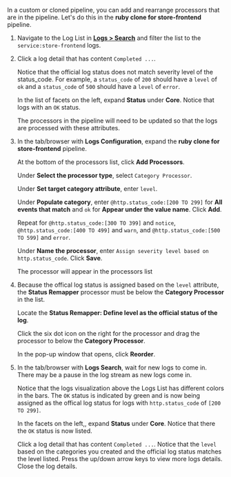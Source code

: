 In a custom or cloned pipeline, you can add and rearrange processors that are in the pipeline. Let's do this in the **ruby clone for store-frontend** pipeline.

1. Navigate to the Log List in <a href="https://app.datadoghq.com/logs" target="_blank">**Logs > Search**</a> and filter the list to the `service:store-frontend` logs.

2. Click a log detail that has content `Completed ...`.

    Notice that the official log status does not match severity level of the status_code. For example, a `status_code` of `200` should have a `level` of `ok` and a `status_code` of `500` should have a `level` of `error`.

    In the list of facets on the left, expand **Status** under **Core**. Notice that logs with an `OK` status. 

    The processors in the pipeline will need to be updated so that the logs are processed with these attributes.

3. In the tab/browser with **Logs Configuration**, expand the **ruby clone for store-frontend** pipeline. 

    At the bottom of the processors list, click **Add Processors**. 
    
    Under **Select the processor type**, select `Category Processor`. 
    
    Under **Set target category attribute**, enter `level`. 
    
    Under **Populate category**, enter `@http.status_code:[200 TO 299]` for **All events that match** and `ok` for **Appear under the value name**. Click **Add**. 
    
    Repeat for `@http.status_code:[300 TO 399]` and `notice`, `@http.status_code:[400 TO 499]` and `warn`, and `@http.status_code:[500 TO 599]` and `error`. 
    
    Under **Name the processor**, enter `Assign severity level based on http.status_code`. Click **Save**.

    The processor will appear in the processors list

4. Because the offical log status is assigned based on the `level` attribute, the **Status Remapper** processor must be below the **Category Processor** in the list. 

    Locate the **Status Remapper: Define level as the official status of the log**. 
    
    Click the six dot icon on the right for the processor and drag the processor to below the **Category Processor**. 
    
    In the pop-up window that opens, click **Reorder**. 

5. In the tab/browser with **Logs Search**, wait for new logs to come in. There may be a pause in the log stream as new logs come in. 

    Notice that the logs visualization above the Logs List has different colors in the bars. The `OK` status is indicated by green and is now being assigned as the offical log status for logs with `http.status_code` of `[200 TO 299]`. 
    
    In the facets on the left,, expand **Status** under **Core**. Notice that there the `OK` status is now listed. 
    
    Click a log detail that has content `Completed ...`. Notice that the `level` based on the categories you created and the official log status matches the level listed. Press the up/down arrow keys to view more logs details. Close the log details.



